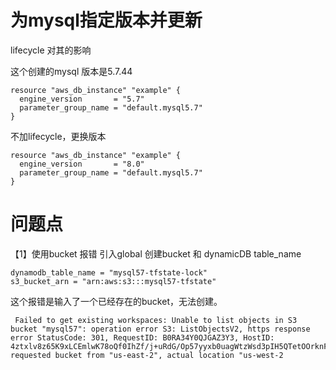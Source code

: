 # 为mysql指定版本并更新
lifecycle 对其的影响

这个创建的mysql 版本是5.7.44
```
resource "aws_db_instance" "example" {
  engine_version       = "5.7"
  parameter_group_name = "default.mysql5.7"
}
```
不加lifecycle，更换版本

```
resource "aws_db_instance" "example" {
  engine_version       = "8.0"
  parameter_group_name = "default.mysql5.7"
}
```
# 问题点

【1】使用bucket 报错
引入global 创建bucket 和 dynamicDB table_name

```
dynamodb_table_name = "mysql57-tfstate-lock"
s3_bucket_arn = "arn:aws:s3:::mysql57-tfstate"
```

这个报错是输入了一个已经存在的bucket，无法创建。
```
 Failed to get existing workspaces: Unable to list objects in S3 bucket "mysql57": operation error S3: ListObjectsV2, https response error StatusCode: 301, RequestID: B0RA34Y0QJGAZ3Y3, HostID: 4ztxlv8z65K9xLCEmlwK78oQf0IhZf/j+uRdG/Op57yyxb0uagWtzWsd3pIH5QTetOOrknFnxcQ=, requested bucket from "us-east-2", actual location "us-west-2
```